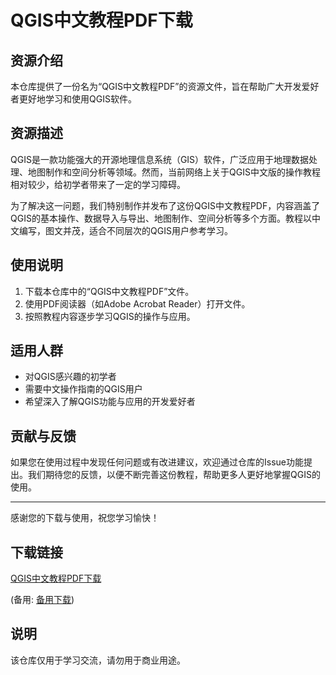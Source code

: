 # QGIS中文教程PDF下载

## 资源介绍

本仓库提供了一份名为“QGIS中文教程PDF”的资源文件，旨在帮助广大开发爱好者更好地学习和使用QGIS软件。

## 资源描述

QGIS是一款功能强大的开源地理信息系统（GIS）软件，广泛应用于地理数据处理、地图制作和空间分析等领域。然而，当前网络上关于QGIS中文版的操作教程相对较少，给初学者带来了一定的学习障碍。

为了解决这一问题，我们特别制作并发布了这份QGIS中文教程PDF，内容涵盖了QGIS的基本操作、数据导入与导出、地图制作、空间分析等多个方面。教程以中文编写，图文并茂，适合不同层次的QGIS用户参考学习。

## 使用说明

1. 下载本仓库中的“QGIS中文教程PDF”文件。
2. 使用PDF阅读器（如Adobe Acrobat Reader）打开文件。
3. 按照教程内容逐步学习QGIS的操作与应用。

## 适用人群

- 对QGIS感兴趣的初学者
- 需要中文操作指南的QGIS用户
- 希望深入了解QGIS功能与应用的开发爱好者

## 贡献与反馈

如果您在使用过程中发现任何问题或有改进建议，欢迎通过仓库的Issue功能提出。我们期待您的反馈，以便不断完善这份教程，帮助更多人更好地掌握QGIS的使用。

---

感谢您的下载与使用，祝您学习愉快！

## 下载链接
[QGIS中文教程PDF下载](https://pan.quark.cn/s/b552021047ae) 

(备用: [备用下载](https://pan.baidu.com/s/1zBG7kQundo_PYMtC0afWHw?pwd=av72))

## 说明

该仓库仅用于学习交流，请勿用于商业用途。
